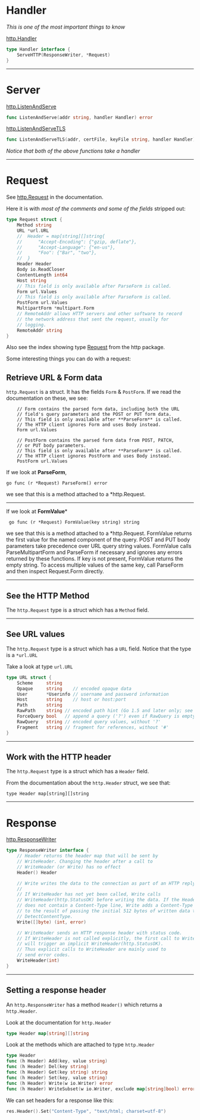 # Handler

*This is one of the most important things to know*

[http.Handler](https://godoc.org/net/http#Handler)
``` Go
type Handler interface {
    ServeHTTP(ResponseWriter, *Request)
}
```

***

# Server

[http.ListenAndServe](https://godoc.org/net/http#ListenAndServe)
``` Go
func ListenAndServe(addr string, handler Handler) error
```

[http.ListenAndServeTLS](https://godoc.org/net/http#ListenAndServeTLS)
``` Go
func ListenAndServeTLS(addr, certFile, keyFile string, handler Handler) error
```

*Notice that both of the above functions take a handler*

***

# Request

See [http.Request](https://godoc.org/net/http#Request) in the documentation.
 
Here it is with *most of the comments and some of the fields* stripped out:

```go 
type Request struct {
    Method string
    URL *url.URL
	//	Header = map[string][]string{
	//		"Accept-Encoding": {"gzip, deflate"},
	//		"Accept-Language": {"en-us"},
	//		"Foo": {"Bar", "two"},
	//	}
    Header Header
    Body io.ReadCloser
    ContentLength int64
    Host string
    // This field is only available after ParseForm is called.
    Form url.Values
    // This field is only available after ParseForm is called.
    PostForm url.Values
    MultipartForm *multipart.Form
    // RemoteAddr allows HTTP servers and other software to record
	// the network address that sent the request, usually for
	// logging. 
    RemoteAddr string
}
```

Also see the index showing type [Request]() from the http package.

Some interesting things you can do with a request:

## Retrieve URL & Form data

```http.Request``` is a struct. It has the fields ```Form``` & ```PostForm```. If we read the documentation on these, we see:

```
    // Form contains the parsed form data, including both the URL
    // field's query parameters and the POST or PUT form data.
    // This field is only available after **ParseForm** is called.
    // The HTTP client ignores Form and uses Body instead.
    Form url.Values

    // PostForm contains the parsed form data from POST, PATCH,
    // or PUT body parameters.
    // This field is only available after **ParseForm** is called.
    // The HTTP client ignores PostForm and uses Body instead.
    PostForm url.Values

```

If we look at **ParseForm**, 

```go func (r *Request) ParseForm() error ```

we see that this is a method attached to a *http.Request.

***

If we look at **FormValue***

``` go func (r *Request) FormValue(key string) string```

we see that this is a method attached to a *http.Request. FormValue returns the first value for the named component of the query. POST and PUT body parameters take precedence over URL query string values. FormValue calls ParseMultipartForm and ParseForm if necessary and ignores any errors returned by these functions. If key is not present, FormValue returns the empty string. To access multiple values of the same key, call ParseForm and then inspect Request.Form directly.


***

## See the HTTP Method

The ```http.Request``` type is a struct which has a ```Method``` field.

***

## See URL values

The ```http.Request``` type is a struct which has a ```URL``` field. Notice that the type is a ```*url.URL```

Take a look at type ```url.URL```

``` go
type URL struct {
    Scheme     string
    Opaque     string    // encoded opaque data
    User       *Userinfo // username and password information
    Host       string    // host or host:port
    Path       string
    RawPath    string // encoded path hint (Go 1.5 and later only; see EscapedPath method)
    ForceQuery bool   // append a query ('?') even if RawQuery is empty
    RawQuery   string // encoded query values, without '?'
    Fragment   string // fragment for references, without '#'
}
```

***

## Work with the HTTP header

The ```http.Request``` type is a struct which has a ```Header``` field. 

From the documentation about the ```http.Header``` struct, we see that:

```
type Header map[string][]string
```

***

# Response

[http.ResponseWriter](https://godoc.org/net/http#ResponseWriter)
``` Go
type ResponseWriter interface {
    // Header returns the header map that will be sent by
    // WriteHeader. Changing the header after a call to
    // WriteHeader (or Write) has no effect 
    Header() Header

    // Write writes the data to the connection as part of an HTTP reply.
    //
    // If WriteHeader has not yet been called, Write calls
    // WriteHeader(http.StatusOK) before writing the data. If the Header
    // does not contain a Content-Type line, Write adds a Content-Type set
    // to the result of passing the initial 512 bytes of written data to
    // DetectContentType.
    Write([]byte) (int, error)

    // WriteHeader sends an HTTP response header with status code.
    // If WriteHeader is not called explicitly, the first call to Write
    // will trigger an implicit WriteHeader(http.StatusOK).
    // Thus explicit calls to WriteHeader are mainly used to
    // send error codes.
    WriteHeader(int)
}
```

***

## Setting a response header

An ```http.ResponseWriter``` has a method ```Header()``` which returns a ```http.Header```.

Look at the documentation for ```http.Header```

``` Go
type Header map[string][]string

```

Look at the methods which are attached to type ```http.Header```

``` go
type Header
func (h Header) Add(key, value string)
func (h Header) Del(key string)
func (h Header) Get(key string) string
func (h Header) Set(key, value string)
func (h Header) Write(w io.Writer) error
func (h Header) WriteSubset(w io.Writer, exclude map[string]bool) error
```

We can set headers for a response like this:

``` Go
res.Header().Set("Content-Type", "text/html; charset=utf-8")
